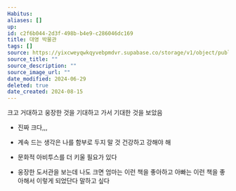 ```yaml
---
Habitus:
aliases: []
up: 
id: c2f6b044-2d3f-498b-b4e9-c286046dc169
title: 대영 박물관
tags: []
source: https://yixcweyqwkqyvebpmdvr.supabase.co/storage/v1/object/public/attachments/9cf07df8-76d5-4d85-b5a2-3ccfa33c4960.jpe
source_title: ""
source_description: ""
source_image_url: ""
date_modified: 2024-06-29
deleted: true
date_created: 2024-08-15
---
```

크고 거대하고 웅장한 것을 기대하고 가서 기대한 것을 보았음
- 진짜 크다,,,
- 계속 드는 생각은 나를 함부로 두지 말 것 건강하고 강해야 해
- 문화적 아비투스를 더 키울 필요가 있다

- 웅장한 도서관을 보는데 나도 크면 엄마는 이런 책을 좋아하고 아빠는 이런 책을 좋아해서 이렇게 되었단다 말하고 싶다